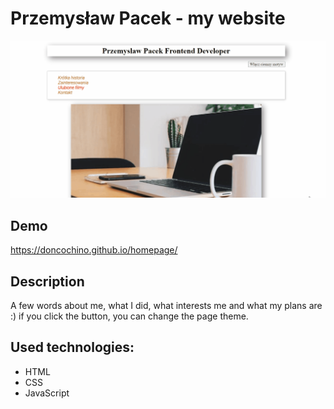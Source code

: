 # Przemysław Pacek - my website

![Przemek](images/animation.gif)

## Demo

https://doncochino.github.io/homepage/

## Description 
A few words about me, what I did, what interests me and what my plans are :)
if you click the button, you can change the page theme.

## Used technologies:
- HTML
- CSS
- JavaScript